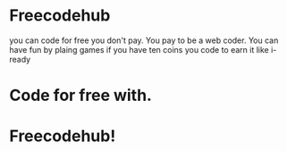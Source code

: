 # Freecodehub
you can code for free you don't pay. You pay to be a web coder. You can have fun by plaing games if you have ten coins you code to earn it like i-ready
<h1>Code for free with.</h1>
<h1>Freecodehub!</h1>